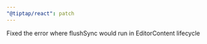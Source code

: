```yaml
---
"@tiptap/react": patch
---
```


Fixed the error where flushSync would run in EditorContent lifecycle
